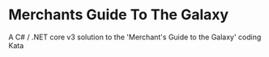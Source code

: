 # Merchants Guide To The Galaxy
A C# / .NET core v3 solution to the 'Merchant's Guide to the Galaxy' coding Kata
